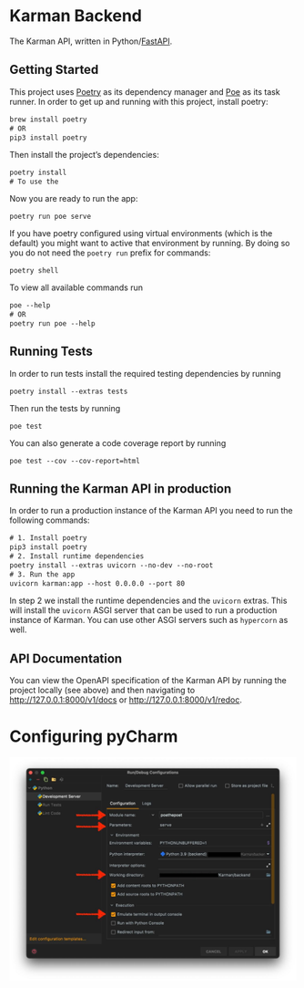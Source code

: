 # Karman Backend

The Karman API, written in Python/[FastAPI](https://fastapi.tiangolo.com).

## Getting Started

This project uses [Poetry](https://python-poetry.org) as its dependency manager and [Poe](https://github.com/nat-n/poethepoet) as its task runner. In order to get up and running with this project, install poetry:

```shell
brew install poetry
# OR
pip3 install poetry
```

Then install the project’s dependencies:

```shell
poetry install
# To use the 
```

Now you are ready to run the app:

```shell
poetry run poe serve
```

If you have poetry configured using virtual environments (which is the default) you might want to active that environment by running. By doing so you do not need the `poetry run` prefix for commands:

```shell
poetry shell
```

To view all available commands run

```shell
poe --help
# OR
poetry run poe --help
```

## Running Tests

In order to run tests install the required testing dependencies by running

```shell
poetry install --extras tests
```

Then run the tests by running

```shell
poe test
```

You can also generate a code coverage report by running

```shell
poe test --cov --cov-report=html
```

## Running the Karman API in production

In order to run a production instance of the Karman API you need to run the following commands:

```shell
# 1. Install poetry
pip3 install poetry
# 2. Install runtime dependencies
poetry install --extras uvicorn --no-dev --no-root
# 3. Run the app
uvicorn karman:app --host 0.0.0.0 --port 80
```

In step 2 we install the runtime dependencies and the `uvicorn` extras. This will install the `uvicorn` ASGI server that can be used to run a production instance of Karman. You can use other ASGI servers such as `hypercorn` as well.

## API Documentation

You can view the OpenAPI specification of the Karman API by running the project locally (see above) and then navigating to http://127.0.0.1:8000/v1/docs or http://127.0.0.1:8000/v1/redoc.

# Configuring pyCharm

![pycharm config](readme_images/pycharm_config.jpeg)
